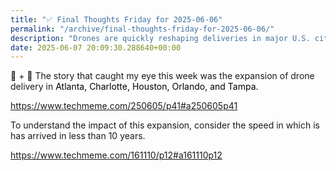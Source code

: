 ```yaml
---
title: "✅ Final Thoughts Friday for 2025-06-06"
permalink: "/archive/final-thoughts-friday-for-2025-06-06/"
description: "Drones are quickly reshaping deliveries in major U.S. cities like Atlanta and Houston!"
date: 2025-06-07 20:09:30.288640+00:00
---
```


<p>🤖 + 🚁 The story that caught my eye this week was the expansion of drone delivery in <span style="color: rgb(0, 0, 0)">Atlanta, Charlotte, Houston, Orlando, and Tampa.</span></p><p><a target="_blank" rel="noopener noreferrer nofollow" href="https://www.techmeme.com/250605/p41#a250605p41">https://www.techmeme.com/250605/p41#a250605p41</a></p><p>To understand the impact of this expansion, consider the speed in which is has arrived in less than 10 years. </p><p><a target="_blank" rel="noopener noreferrer nofollow" href="https://www.techmeme.com/161110/p12#a161110p12">https://www.techmeme.com/161110/p12#a161110p12</a></p>